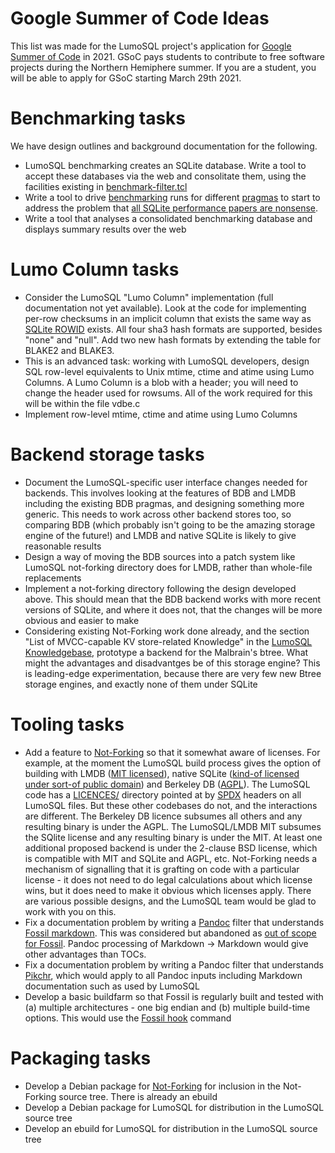 <!-- Copyright 2021 The LumoSQL Authors, see LICENSES/MIT -->

<!-- SPDX-License-Identifier: MIT -->
<!-- SPDX-FileCopyrightText: 2021 The LumoSQL Authors -->
<!-- SPDX-ArtifactOfProjectName: LumoSQL -->
<!-- SPDX-FileType: Documentation -->
<!-- SPDX-FileComment: Original by Dan Shearer, February 2021 -->

<!-- toc -->

# Google Summer of Code Ideas

This list was made for the LumoSQL project's application for 
[Google Summer of Code](https://summerofcode.withgoogle.com/) in 2021. GSoC pays students to
contribute to free software projects during the Northern Hemiphere summer.  If
you are a student, you will be able to apply for GSoC starting March 29th 2021.

# Benchmarking tasks

We have design outlines and background documentation for the following.

* LumoSQL benchmarking creates an SQLite database. Write a tool to accept these databases via the web and consolitate them, using the facilities existing in [benchmark-filter.tcl](../tool/benchmark-filter.tcl)
* Write a tool to drive [benchmarking](./lumo-build-benchmark.md) runs for different [pragmas](https://sqlite.org/pragma.html#toc) to start to address the problem that [all SQLite performance papers are nonsense](https://lumosql.org/src/lumodoc/doc/trunk/doc/lumo-benchmarking.md#all-sqlite-performance-papers-are-nonsense).
* Write a tool that analyses a consolidated benchmarking database and displays summary results over the web

# Lumo Column tasks

* Consider the LumoSQL "Lumo Column" implementation (full documentation not yet available). Look at the code for implementing per-row checksums in an implicit column that exists the same way as [SQLite ROWID](https://www.sqlite.org/lang_createtable.html#rowid) exists. All four sha3 hash formats are supported, besides "none" and "null". Add two new hash formats by extending the table for BLAKE2 and BLAKE3.
* This is an advanced task: working with LumoSQL developers, design SQL row-level equivalents to Unix mtime, ctime and atime using Lumo Columns. A Lumo Column is a blob with a header; you will need to change the header used for rowsums. All of the work required for this will be within the file vdbe.c
* Implement row-level mtime, ctime and atime using Lumo Columns

# Backend storage tasks

* Document the LumoSQL-specific user interface changes needed for backends. This involves looking at the features of BDB and LMDB including the existing BDB pragmas, and designing something more generic. This needs to work across other backend stores too, so comparing BDB (which probably isn't going to be the amazing storage engine of the future!) and LMDB and native SQLite is likely to give reasonable results
* Design a way of moving the BDB sources into a patch system like LumoSQL not-forking directory does for LMDB, rather than whole-file replacements
* Implement a not-forking directory following the design developed above. This should mean that the BDB backend works with more recent versions of SQLite, and where it does not, that the changes will be more obvious and easier to make
* Considering existing Not-Forking work done already, and the section "List of MVCC-capable KV store-related Knowledge" in the [LumoSQL Knowledgebase](https://lumosql.org/src/lumodoc/doc/trunk/doc/lumo-relevant-knowledgebase.md), prototype a backend for the Malbrain's btree. What might the advantages and disadvantges be of this storage engine? This is leading-edge experimentation, because there are very few new Btree storage engines, and exactly none of them under SQLite

# Tooling tasks

* Add a feature to [Not-Forking](https://lumosql.org/src/not-forking) so that it somewhat aware of licenses. For example, at the moment the LumoSQL build process gives the option of building with LMDB ([MIT licensed](https://en.wikipedia.org/wiki/MIT_License)), native SQLite ([kind-of licensed under sort-of public domain](https://sqlite.org/copyright.html)) and Berkeley DB ([AGPL](https://www.gnu.org/licenses/agpl-3.0.en.html)). The LumoSQL code has a [LICENCES/](https://lumosql.org/src/lumosql/dir?ci=tip&name=LICENCES) directory pointed at by [SPDX](https://spdx.dev) headers on all LumoSQL files. But these other codebases do not, and the interactions are different. The Berkeley DB licence subsumes all others and any resulting binary is under the AGPL. The LumoSQL/LMDB MIT subsumes the SQlite license and any resulting binary is under the MIT. At least one additional proposed backend is under the 2-clause BSD license, which is compatible with MIT and SQLite and AGPL, etc. Not-Forking needs a mechanism of signalling that it is grafting on code with a particular license - it does not need to do legal calculations about which license wins, but it does need to make it obvious which licenses apply. There are various possible designs, and the LumoSQL team would be glad to work with you on this.
* Fix a documentation problem by writing a [Pandoc](https://pandoc.org) filter that understands [Fossil markdown](https://fossil-scm.org/home/md_rules). This was considered but abandoned as [out of scope for Fossil](https://fossil-scm.org/home/timeline?r=auto-toc). Pandoc processing of Markdown -> Markdown would give other advantages than TOCs.
* Fix a documentation problem by writing a Pandoc filter that understands [Pikchr](https://pikchr.org), which would apply to all Pandoc inputs including Markdown documentation such as used by LumoSQL
* Develop a basic buildfarm so that Fossil is regularly built and tested with (a) multiple architectures - one big endian and (b) multiple build-time options. This would use the [Fossil hook](https://www.fossil-scm.org/home/help?cmd=hook) command

# Packaging tasks

* Develop a Debian package for [Not-Forking](https://lumosql.org/src/not-forking) for inclusion in the Not-Forking source tree. There is already an ebuild
* Develop a Debian package for LumoSQL for distribution in the LumoSQL source tree
* Develop an ebuild for LumoSQL for distribution in the LumoSQL source tree
